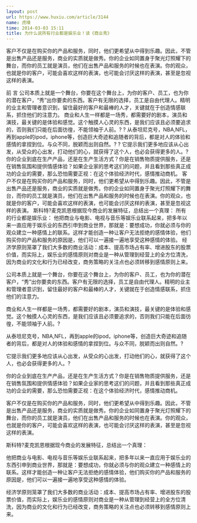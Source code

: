 ```yaml
---
layout: post
url: https://www.huxiu.com/article/3144
name: 虎嗅
time: 2014-03-03 15:11
title: 为什么说所有行业都是娱乐业！读《商业秀》
---
```

客户不仅是在购买你的产品和服务，同时，他们更希望从中得到乐趣。因此，不管是出售产品还是服务，商业的实质就是做秀。你的企业如同置身于聚光灯照耀下的舞台，而你的员工就是演员，他们在出售产品和服务的时候也在表演。你的观众，也就是你的客户，可能会喜欢这样的表演，也可能会讨厌这样的表演，甚至是忽视这样的表演。

前 言 公司本质上就是一个舞台，你要在这个舞台上，为你的客户、员工，也为你的潜在客户，“秀”出你要卖的东西。客户有无限的选择，员工是自由代理人。精明的业主和管理者意识到，留住最好的客户和最棒的人才，关键就在于创造情感联系，抓住他们的注意力。 商业和人生一样都是一场秀，都需要好的剧本，演员和演技，最关键的是体验和感觉。这个触摸人心灵的东西，是我们应该且必须要追求的，否则我们只能在后面彷徨，不能领袖于人前。? ? 从泰坦尼克号，NBA,NFL，再到apple的ipod，iphone等，创造巨大奇迹和追随者的背后，都是对人的体验和感情的拿捏到位。与众不同，脱颖而出则自然。? ? 它提示我们更多地应该从心出发，从受众的心出发，打动他们的心，就获得了这个人，也必会获得更多的人。? 你的企业到底在生产产品，还是在生产生活方式？你是在销售物质提供服务，还是在销售氛围和提供情感体验？如果企业家的思考这们的问题，并且看到那些真正成功的企业的需要，那么恐怕需要正视：在这个体验经济时代，感情推动商机。 客户不仅是在购买你的产品和服务，同时，他们更希望从中得到乐趣。因此，不管是出售产品还是服务，商业的实质就是做秀。你的企业如同置身于聚光灯照耀下的舞台，而你的员工就是演员，他们在出售产品和服务的时候也在表演。你的观众，也就是你的客户，可能会喜欢这样的表演，也可能会讨厌这样的表演，甚至是忽视这样的表演。 斯科特?麦克凯恩根据现今商业的发展特征，总结出一个真理： 所有的行业都是娱乐业： 他把商业与电影、电视与音乐等娱乐业联系起来，把多年以来一直应用于娱乐业的东西引申到商业世界，那就是：要想成功，你就必须与你的观众建立一种感情上的联系。这样才能创造一种让客户无法拒绝的感情体验，他们购买你的产品和服务的原因是，他们可以一遍接一遍地享受这种感情的体验。 经济学原则笼罩了我们大多数的商业活动：成本、提高市场占有率、增进股东的股票价值，而实际上，娱乐业的感情原则对商业是一种从管理到经营上的全方位清洗，因为商业的文化和行为已经改变，商务策略的关注点也必须转移到感情原则上来。

公司本质上就是一个舞台，你要在这个舞台上，为你的客户、员工，也为你的潜在客户，“秀”出你要卖的东西。客户有无限的选择，员工是自由代理人。精明的业主和管理者意识到，留住最好的客户和最棒的人才，关键就在于创造情感联系，抓住他们的注意力。

商业和人生一样都是一场秀，都需要好的剧本，演员和演技，最关键的是体验和感觉。这个触摸人心灵的东西，是我们应该且必须要追求的，否则我们只能在后面彷徨，不能领袖于人前。?

从泰坦尼克号，NBA,NFL，再到apple的ipod，iphone等，创造巨大奇迹和追随者的背后，都是对人的体验和感情的拿捏到位。与众不同，脱颖而出则自然。?

它提示我们更多地应该从心出发，从受众的心出发，打动他们的心，就获得了这个人，也必会获得更多的人。?

你的企业到底在生产产品，还是在生产生活方式？你是在销售物质提供服务，还是在销售氛围和提供情感体验？如果企业家的思考这们的问题，并且看到那些真正成功的企业的需要，那么恐怕需要正视：在这个体验经济时代，感情推动商机。

客户不仅是在购买你的产品和服务，同时，他们更希望从中得到乐趣。因此，不管是出售产品还是服务，商业的实质就是做秀。你的企业如同置身于聚光灯照耀下的舞台，而你的员工就是演员，他们在出售产品和服务的时候也在表演。你的观众，也就是你的客户，可能会喜欢这样的表演，也可能会讨厌这样的表演，甚至是忽视这样的表演。

斯科特?麦克凯恩根据现今商业的发展特征，总结出一个真理：

他把商业与电影、电视与音乐等娱乐业联系起来，把多年以来一直应用于娱乐业的东西引申到商业世界，那就是：要想成功，你就必须与你的观众建立一种感情上的联系。这样才能创造一种让客户无法拒绝的感情体验，他们购买你的产品和服务的原因是，他们可以一遍接一遍地享受这种感情的体验。

经济学原则笼罩了我们大多数的商业活动：成本、提高市场占有率、增进股东的股票价值，而实际上，娱乐业的感情原则对商业是一种从管理到经营上的全方位清洗，因为商业的文化和行为已经改变，商务策略的关注点也必须转移到感情原则上来。

